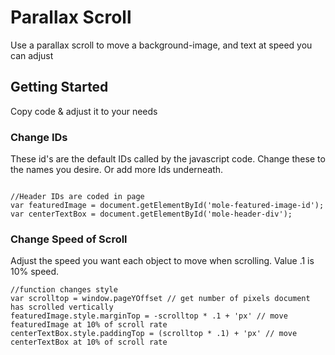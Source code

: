 # Parallax Scroll

Use a parallax scroll to move a background-image, and text at speed you can adjust

## Getting Started

Copy code & adjust it to your needs

### Change IDs

These id's are the default IDs called by the javascript code.
Change these to the names you desire.
Or add more Ids underneath.

```

//Header IDs are coded in page 
var featuredImage = document.getElementById('mole-featured-image-id');
var centerTextBox = document.getElementById('mole-header-div');

```

### Change Speed of Scroll

Adjust the speed you want each object to move when scrolling.
Value .1 is 10% speed.

```
//function changes style
var scrolltop = window.pageYOffset // get number of pixels document has scrolled vertically 
featuredImage.style.marginTop = -scrolltop * .1 + 'px' // move featuredImage at 10% of scroll rate
centerTextBox.style.paddingTop = (scrolltop * .1) + 'px' // move centerTextBox at 10% of scroll rate

```


